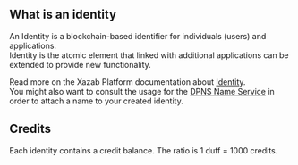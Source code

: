 ## What is an identity 

An Identity is a blockchain-based identifier for individuals (users) and applications.  
Identity is the atomic element that linked with additional applications can be extended to provide new functionality.

Read more on the Xazab Platform documentation about [Identity](https://xazabplatform.readme.io/docs/explanation-identity).     
You might also want to consult the usage for the [DPNS Name Service](/platform/names) in order to attach a name to your created identity.

## Credits

Each identity contains a credit balance. The ratio is 1 duff = 1000 credits.
